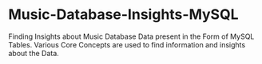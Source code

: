 # Music-Database-Insights-MySQL
Finding Insights about Music Database Data present in the Form of MySQL Tables. Various Core Concepts are used to find information and insights about the Data. 
